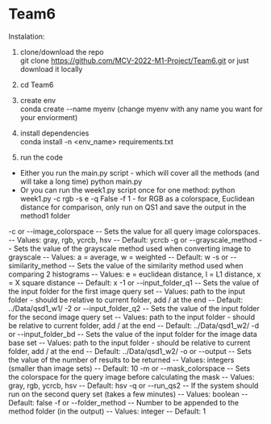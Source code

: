 # Team6

Instalation:

1. clone/download the repo<br/>
git clone https://github.com/MCV-2022-M1-Project/Team6.git or just download it locally

2. cd Team6

3. create env<br/>
conda create --name myenv (change myenv with any name you want for your enviorment)

4. install dependencies<br/>
conda install -n <env_name> requirements.txt

5. run the code

* Either you run the main.py script - which will cover all the methods (and will take a long time)
    python main.py
* Or you can run the week1.py script once for one method: 
    python week1.py -c rgb -s e -q False -f 1
      - for RGB as a colorspace, Euclidean distance for comparison, only run on QS1 and save the output in the method1 folder
  
  
-c or --image_colorspace    -- Sets the value for all query image colorspaces.
                            -- Values: gray, rgb, ycrcb, hsv
                            -- Default: ycrcb
-g or --grayscale_method    -- Sets the value of the grayscale method used when converting image to grayscale
                            -- Values: a = average, w = weighted
                            -- Default: w
-s or --similarity_method   -- Sets the value of the similarity method used when comparing 2 histograms
                            -- Values: e = euclidean distance, l = L1 distance, x = X square distance
                            -- Default: x
-1 or --input_folder_q1     -- Sets the value of the input folder for the first image query set
                            -- Values: path to the input folder - should be relative to current folder, add / at the end
                            -- Default: ../Data/qsd1_w1/
-2 or --input_folder_q2     -- Sets the value of the input folder for the second image query set
                            -- Values: path to the input folder - should be relative to current folder, add / at the end
                            -- Default: ../Data/qsd1_w2/
-d or --input_folder_bd     -- Sets the value of the input folder for the image data base set
                            -- Values: path to the input folder - should be relative to current folder, add / at the end
                            -- Default: ../Data/qsd1_w2/
-o or --output              -- Sets the value of the number of results to be returned
                            -- Values: integers (smaller than image sets)
                            -- Default: 10
-m or --mask_colorspace     -- Sets the colorspace for the query image before calculating the mask
                            -- Values: gray, rgb, ycrcb, hsv
                            -- Default: hsv
-q or --run_qs2             -- If the system should run on the second query set (takes a few minutes)
                            -- Values: boolean
                            -- Default: false
-f or --folder_method       -- Number to be appended to the method folder (in the output)
                            -- Values: integer
                            -- Default: 1
